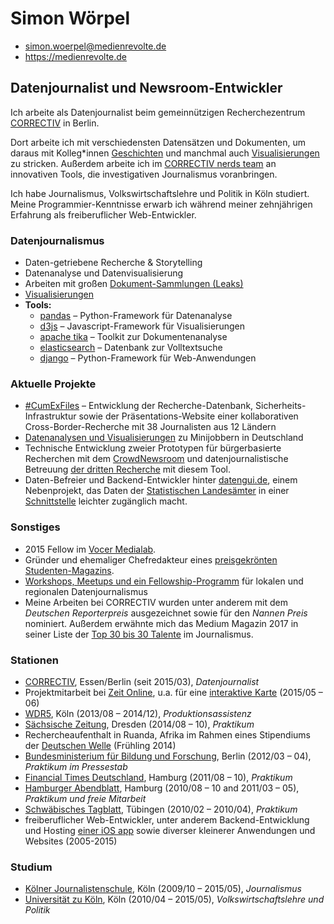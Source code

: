 # Simon Wörpel

- simon.woerpel@medienrevolte.de
- https://medienrevolte.de

## Datenjournalist und Newsroom-Entwickler

Ich arbeite als Datenjournalist beim gemeinnützigen Recherchezentrum
[CORRECTIV](https://correctiv.org) in Berlin.

Dort arbeite ich mit verschiedensten Datensätzen und Dokumenten, um daraus mit
Kolleg*innen [Geschichten](https://correctiv.org/correctiv/redaktion/team/simon-woerpel/)
und manchmal auch [Visualisierungen](https://github.com/correctiv?utf8=%E2%9C%93&q=viz-)
zu stricken. Außerdem arbeite ich im [CORRECTIV nerds team](https://correctiv.org/nerds/)
an innovativen Tools, die investigativen Journalismus voranbringen.

Ich habe Journalismus, Volkswirtschaftslehre und Politik in Köln studiert.
Meine Programmier-Kenntnisse erwarb ich während meiner zehnjährigen Erfahrung
als freiberuflicher Web-Entwickler.

### Datenjournalismus
- Daten-getriebene Recherche & Storytelling
- Datenanalyse und Datenvisualisierung
- Arbeiten mit großen [Dokument-Sammlungen (Leaks)](https://cumex-files.com)
- [Visualisierungen](https://github.com/correctiv?utf8=%E2%9C%93&q=viz-)
- **Tools:**
    - [pandas](https://pandas.pydata.org/) – Python-Framework für Datenanalyse
    - [d3js](https://d3js.org/) – Javascript-Framework für Visualisierungen
    - [apache tika](https://tika.apache.org/) – Toolkit zur Dokumentenanalyse
    - [elasticsearch](https://www.elastic.co/) – Datenbank zur Volltextsuche
    - [django](https://www.djangoproject.com/) – Python-Framework für Web-Anwendungen


### Aktuelle Projekte
- [#CumExFiles](https://cumex-files.com) – Entwicklung der Recherche-Datenbank, Sicherheits-Infrastruktur sowie der Präsentations-Website einer kollaborativen Cross-Border-Recherche mit 38 Journalisten aus 12 Ländern
- [Datenanalysen und Visualisierungen](https://www.medienrevolte.de/projects/minijobs/) zu Minijobbern in Deutschland
- Technische Entwicklung zweier Prototypen für bürgerbasierte Recherchen mit dem [CrowdNewsroom](https://www.medienrevolte.de/projects/crowdnewsroom/) und datenjournalistische Betreuung [der dritten Recherche](https://wem-gehoert-hamburg.de) mit diesem Tool.
- Daten-Befreier und Backend-Entwickler hinter [datengui.de](http://datengui.de/), einem Nebenprojekt, das Daten der [Statistischen Landesämter](http://regionalstatistik.de) in einer [Schnittstelle](https://github.com/datenguide/datenguide-backend#how-to-query-data) leichter zugänglich macht.


### Sonstiges

- 2015 Fellow im [Vocer Medialab](http://www.vocer.org/medialab/).
- Gründer und ehemaliger Chefredakteur eines
[preisgekrönten](http://www.procampuspresse.de/index.rnd?module=contest;submodule=awards;id=10) [Studenten-Magazins](http://www.ksz-internet.de/).
- [Workshops, Meetups und ein Fellowship-Programm](https://correctiv.org/bildung/ddj/) für lokalen und regionalen Datenjournalismus
- Meine Arbeiten bei CORRECTIV wurden unter anderem mit dem *Deutschen
Reporterpreis* ausgezeichnet sowie für den *Nannen Preis* nominiert. Außerdem erwähnte mich das Medium Magazin 2017 in seiner Liste der [Top 30 bis 30 Talente](https://www.mediummagazin.de/mm052017-meldung-top30bis30/) im Journalismus.

### Stationen
- [CORRECTIV](https://correctiv.org), Essen/Berlin (seit 2015/03), *Datenjournalist*
- Projektmitarbeit bei [Zeit Online](http://www.zeit.de/), u.a. für eine [interaktive Karte](http://www.zeit.de/2015/24/medikamenten-sucht-beruhigungsmittel-schlafmittel) (2015/05 – 06)
- [WDR5](http://www1.wdr.de/radio/wdr5/index.html), Köln (2013/08 – 2014/12), *Produktionsassistenz*
- [Sächsische Zeitung](http://www.sz-online.de/), Dresden (2014/08 – 10), *Praktikum*
- Rechercheaufenthalt in Ruanda, Afrika im Rahmen eines Stipendiums der [Deutschen Welle](http://dw.com) (Frühling 2014)
- [Bundesministerium für Bildung und Forschung](https://www.bmbf.de/), Berlin (2012/03 – 04), *Praktikum im Pressestab*
- [Financial Times Deutschland](https://de.wikipedia.org/wiki/Financial_Times_Deutschland), Hamburg (2011/08 – 10), *Praktikum*
- [Hamburger Abendblatt](https://de.wikipedia.org/wiki/Financial_Times_Deutschland), Hamburg (2010/08 – 10 and 2011/03 – 05), *Praktikum und freie Mitarbeit*
- [Schwäbisches Tagblatt](http://www.tagblatt.de/), Tübingen (2010/02 – 2010/04), *Praktikum*
- freiberuflicher Web-Entwickler, unter anderem Backend-Entwicklung und Hosting [einer iOS app](https://gokixx.de) sowie diverser kleinerer Anwendungen und Websites (2005-2015)

### Studium
- [Kölner Journalistenschule](http://koelnerjournalistenschule.de), Köln (2009/10 – 2015/05), *Journalismus*
- [Universität zu Köln](http://www.wiso.uni-koeln.de/de/home/), Köln (2010/04 – 2015/05), *Volkswirtschaftslehre und Politik*
